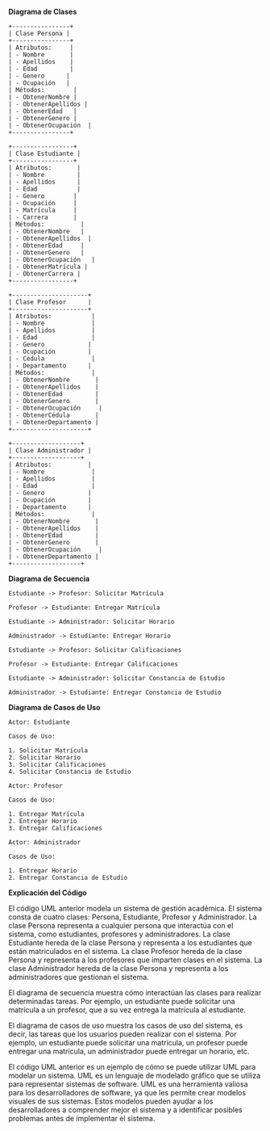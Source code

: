 **Diagrama de Clases**

```
+----------------+
| Clase Persona |
+----------------+
| Atributos:     |
| - Nombre       |
| - Apellidos    |
| - Edad         |
| - Genero      |
| - Ocupación   |
| Métodos:        |
| - ObtenerNombre |
| - ObtenerApellidos |
| - ObtenerEdad   |
| - ObtenerGenero |
| - ObtenerOcupación  |
+----------------+

+-----------------+
| Clase Estudiante |
+-----------------+
| Atributos:       |
| - Nombre         |
| - Apellidos      |
| - Edad           |
| - Genero        |
| - Ocupación     |
| - Matrícula     |
| - Carrera       |
| Métodos:          |
| - ObtenerNombre   |
| - ObtenerApellidos  |
| - ObtenerEdad     |
| - ObtenerGenero   |
| - ObtenerOcupación   |
| - ObtenerMatrícula |
| - ObtenerCarrera |
+-----------------+

+---------------------+
| Clase Profesor      |
+---------------------+
| Atributos:           |
| - Nombre             |
| - Apellidos          |
| - Edad               |
| - Genero            |
| - Ocupación         |
| - Cédula             |
| - Departamento      |
| Métodos:             |
| - ObtenerNombre       |
| - ObtenerApellidos    |
| - ObtenerEdad         |
| - ObtenerGenero       |
| - ObtenerOcupación     |
| - ObtenerCédula       |
| - ObtenerDepartamento |
+---------------------+

+-------------------+
| Clase Administrador |
+-------------------+
| Atributos:          |
| - Nombre             |
| - Apellidos          |
| - Edad               |
| - Genero            |
| - Ocupación         |
| - Departamento      |
| Métodos:             |
| - ObtenerNombre       |
| - ObtenerApellidos    |
| - ObtenerEdad         |
| - ObtenerGenero       |
| - ObtenerOcupación     |
| - ObtenerDepartamento |
+-------------------+
```

**Diagrama de Secuencia**

```
Estudiante -> Profesor: Solicitar Matrícula

Profesor -> Estudiante: Entregar Matrícula

Estudiante -> Administrador: Solicitar Horario

Administrador -> Estudiante: Entregar Horario

Estudiante -> Profesor: Solicitar Calificaciones

Profesor -> Estudiante: Entregar Calificaciones

Estudiante -> Administrador: Solicitar Constancia de Estudio

Administrador -> Estudiante: Entregar Constancia de Estudio
```

**Diagrama de Casos de Uso**

```
Actor: Estudiante

Casos de Uso:

1. Solicitar Matrícula
2. Solicitar Horario
3. Solicitar Calificaciones
4. Solicitar Constancia de Estudio

Actor: Profesor

Casos de Uso:

1. Entregar Matrícula
2. Entregar Horario
3. Entregar Calificaciones

Actor: Administrador

Casos de Uso:

1. Entregar Horario
2. Entregar Constancia de Estudio
```

**Explicación del Código**

El código UML anterior modela un sistema de gestión académica. El sistema consta de cuatro clases: Persona, Estudiante, Profesor y Administrador. La clase Persona representa a cualquier persona que interactúa con el sistema, como estudiantes, profesores y administradores. La clase Estudiante hereda de la clase Persona y representa a los estudiantes que están matriculados en el sistema. La clase Profesor hereda de la clase Persona y representa a los profesores que imparten clases en el sistema. La clase Administrador hereda de la clase Persona y representa a los administradores que gestionan el sistema.

El diagrama de secuencia muestra cómo interactúan las clases para realizar determinadas tareas. Por ejemplo, un estudiante puede solicitar una matrícula a un profesor, que a su vez entrega la matrícula al estudiante.

El diagrama de casos de uso muestra los casos de uso del sistema, es decir, las tareas que los usuarios pueden realizar con el sistema. Por ejemplo, un estudiante puede solicitar una matrícula, un profesor puede entregar una matrícula, un administrador puede entregar un horario, etc.

El código UML anterior es un ejemplo de cómo se puede utilizar UML para modelar un sistema. UML es un lenguaje de modelado gráfico que se utiliza para representar sistemas de software. UML es una herramienta valiosa para los desarrolladores de software, ya que les permite crear modelos visuales de sus sistemas. Estos modelos pueden ayudar a los desarrolladores a comprender mejor el sistema y a identificar posibles problemas antes de implementar el sistema.